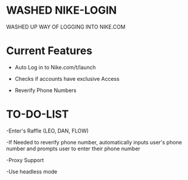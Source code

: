 # WASHED NIKE-LOGIN
WASHED UP WAY OF LOGGING INTO NIKE.COM








# Current Features
- Auto Log in to Nike.com/t/launch


- Checks if accounts have exclusive Access


- Reverify Phone Numbers










# TO-DO-LIST
-Enter's Raffle (LEO, DAN, FLOW)


-If Needed to reverify phone number, automatically inputs user's phone number and prompts user to enter their phone number



-Proxy Support



-Use headless mode


